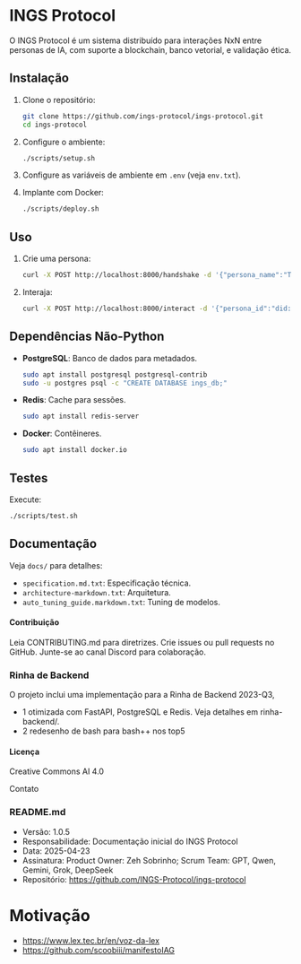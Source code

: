 # INGS Protocol

O INGS Protocol é um sistema distribuído para interações NxN entre personas de IA, com suporte a blockchain, banco vetorial, e validação ética.

## Instalação

1. Clone o repositório:
   ```bash
   git clone https://github.com/ings-protocol/ings-protocol.git
   cd ings-protocol
   ```

2. Configure o ambiente:
   ```bash
   ./scripts/setup.sh
   ```

3. Configure as variáveis de ambiente em `.env` (veja `env.txt`).

4. Implante com Docker:
   ```bash
   ./scripts/deploy.sh
   ```

## Uso

1. Crie uma persona:
   ```bash
   curl -X POST http://localhost:8000/handshake -d '{"persona_name":"TechLead","model_type":"mistral_local"}'
   ```

2. Interaja:
   ```bash
   curl -X POST http://localhost:8000/interact -d '{"persona_id":"did:nings:artificial:llm:techlead:v2.0:k7p3l9n2m8o1","message":"Hello","mode":"brainstorm"}'
   ```

## Dependências Não-Python

- **PostgreSQL**: Banco de dados para metadados.
  ```bash
  sudo apt install postgresql postgresql-contrib
  sudo -u postgres psql -c "CREATE DATABASE ings_db;"
  ```
- **Redis**: Cache para sessões.
  ```bash
  sudo apt install redis-server
  ```
- **Docker**: Contêineres.
  ```bash
  sudo apt install docker.io
  ```

## Testes

Execute:
```bash
./scripts/test.sh
```

## Documentação

Veja `docs/` para detalhes:
- `specification.md.txt`: Especificação técnica.
- `architecture-markdown.txt`: Arquitetura.
- `auto_tuning_guide.markdown.txt`: Tuning de modelos.

#### Contribuição

Leia CONTRIBUTING.md para diretrizes.
Crie issues ou pull requests no GitHub.
Junte-se ao canal Discord para colaboração.

### Rinha de Backend
O projeto inclui uma implementação para a Rinha de Backend 2023-Q3, 
- 1 otimizada com FastAPI, PostgreSQL e Redis. Veja detalhes em rinha-backend/.
- 2 redesenho de bash para bash++ nos top5

#### Licença
Creative Commons AI 4.0


Contato

### README.md
- Versão: 1.0.5
- Responsabilidade: Documentação inicial do INGS Protocol
- Data: 2025-04-23
- Assinatura: Product Owner: Zeh Sobrinho; Scrum Team: GPT, Qwen, Gemini, Grok, DeepSeek
- Repositório: https://github.com/INGS-Protocol/ings-protocol

# Motivação
- https://www.lex.tec.br/en/voz-da-lex
- https://github.com/scoobiii/manifestoIAG




